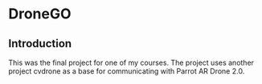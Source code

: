 # DroneGO

## Introduction

This was the final project for one of my courses. The project uses another project cvdrone as a base for communicating with Parrot AR Drone 2.0.
